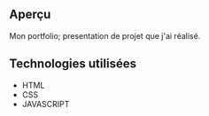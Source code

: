 ## Aperçu

Mon portfolio; presentation de projet que j'ai réalisé. 

## Technologies utilisées

- HTML
- CSS
- JAVASCRIPT
